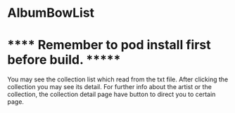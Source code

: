 # AlbumBowList
# **** Remember to pod install first before build. ***** 
You may see the collection list which read from the txt file. 
After clicking the collection you may see its detail.
For further info about the artist or the collection, the collection detail page have button to direct you to certain page.
